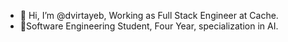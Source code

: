 - 👋 Hi, I’m @dvirtayeb, Working as Full Stack Engineer at Cache.
- 🌱Software Engineering Student, Four Year, specialization in AI.  

<!---
dvirtayeb/dvirtayeb is a ✨ special ✨ repository because its `README.md` (this file) appears on your GitHub profile.
You can click the Preview link to take a look at your changes.
--->
